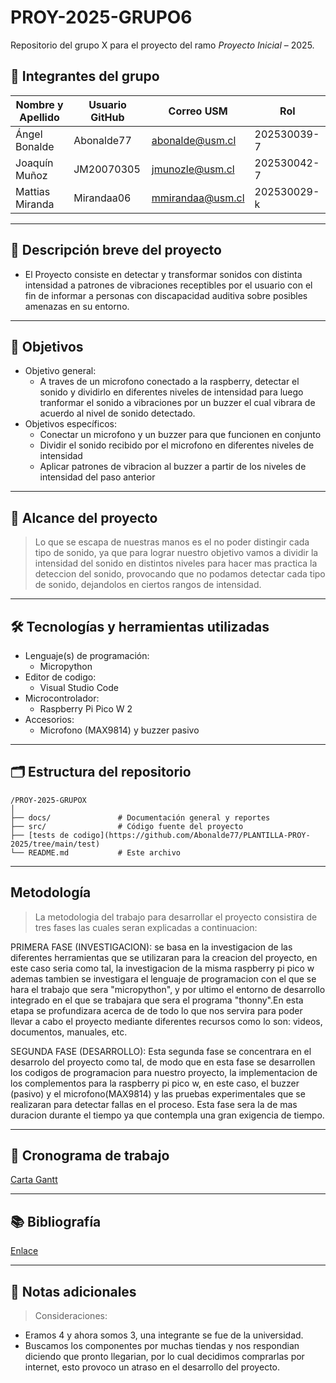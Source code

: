 # PROY-2025-GRUPO6
Repositorio del grupo X para el proyecto del ramo *Proyecto Inicial* – 2025.

## 👥 Integrantes del grupo

| Nombre y Apellido | Usuario GitHub | Correo USM               | Rol          |
| ----------------- | -------------- | ------------------------ | ------------ |
| Ángel Bonalde     | Abonalde77     | abonalde@usm.cl          | 202530039-7  |
| Joaquín Muñoz     | JM20070305     | jmunozle@usm.cl          | 202530042-7  |
| Mattias Miranda   | Mirandaa06     | mmirandaa@usm.cl         | 202530029-k  |

---

## 📝 Descripción breve del proyecto

- El Proyecto consiste en detectar y transformar sonidos con distinta intensidad a patrones de vibraciones receptibles  por el usuario con el fin de informar a personas con discapacidad auditiva sobre posibles amenazas en su entorno.

---

## 🎯 Objetivos

- Objetivo general:
  - A traves de un microfono conectado a la raspberry, detectar el sonido y dividirlo en diferentes niveles de intensidad para luego tranformar el sonido a vibraciones por un buzzer el cual vibrara de acuerdo al nivel de sonido detectado.
- Objetivos específicos:
  - Conectar un microfono y un buzzer para que funcionen en conjunto
  - Dividir el sonido recibido por el microfono en diferentes niveles de intensidad
  - Aplicar patrones de vibracion al buzzer a partir de los niveles de intensidad del paso anterior

---

## 🧩 Alcance del proyecto

> Lo que se escapa de nuestras manos es el no poder distingir cada tipo de sonido, ya que para lograr nuestro objetivo vamos a dividir la intensidad del sonido en distintos niveles para hacer mas practica la deteccion del sonido, provocando que no podamos detectar cada tipo de sonido, dejandolos en ciertos rangos de intensidad.

---

## 🛠️ Tecnologías y herramientas utilizadas

- Lenguaje(s) de programación:
  - Micropython
- Editor de codigo:
  - Visual Studio Code 
- Microcontrolador:
  - Raspberry Pi Pico W 2
- Accesorios:
  - Microfono (MAX9814) y buzzer pasivo 

---

## 🗂️ Estructura del repositorio

```
/PROY-2025-GRUPOX
│
├── docs/               # Documentación general y reportes
├── src/                # Código fuente del proyecto
├── [tests de codigo](https://github.com/Abonalde77/PLANTILLA-PROY-2025/tree/main/test)                     
└── README.md           # Este archivo
```

---

##  Metodología

> La metodologia del trabajo para desarrollar el proyecto consistira de tres fases las cuales seran explicadas a continuacion:

 PRIMERA FASE (INVESTIGACION): se basa en la investigacion de las diferentes herramientas que se utilizaran para la creacion del proyecto, en este caso seria como tal, la investigacion de la misma raspberry pi pico w ademas tambien se investigara el lenguaje de programacion con el que se hara el trabajo que sera "micropython", y por ultimo el entorno de desarrollo integrado en el que se trabajara que sera el programa "thonny".En esta etapa se profundizara acerca de de todo lo que nos servira para poder llevar a cabo el proyecto mediante diferentes recursos como lo son: videos, documentos, manuales, etc.

 SEGUNDA FASE (DESARROLLO): Esta segunda fase se concentrara en el desarrolo del proyecto como tal, de modo que en esta fase se desarrollen los codigos de programacion para nuestro proyecto, la implementacion de los complementos para la raspberry pi pico w, en este caso, el buzzer (pasivo) y el microfono(MAX9814) y las pruebas experimentales que se realizaran para detectar fallas en el proceso. Esta fase sera la de mas duracion durante el tiempo ya que contempla una gran exigencia de tiempo. 

---

## 📅 Cronograma de trabajo


[Carta Gantt](https://docs.google.com/spreadsheets/d/1LX-G_uqnHj18W3ZObbhTS2TRwiaP0gzFi_ikWV4aN8w/edit?usp=sharing)

---

## 📚 Bibliografía

[Enlace](https://google.com)

---

## 📌 Notas adicionales

> Consideraciones:
- Eramos 4 y ahora somos 3, una integrante se fue de la universidad.
- Buscamos los componentes por muchas tiendas y nos respondian diciendo que pronto llegarian, por lo cual decidimos comprarlas por internet, esto provoco un atraso en el desarrollo del proyecto.
